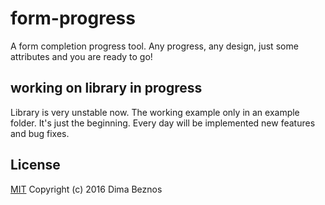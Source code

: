 # form-progress
A form completion progress tool. Any progress, any design, just some attributes and you are ready to go!

## working on library in progress
Library is very unstable now. The working example only in an example folder.
It's just the beginning. Every day will be implemented new features and bug fixes.

## License
[MIT](https://www.tldrlegal.com/l/mit) Copyright (c) 2016 Dima Beznos
